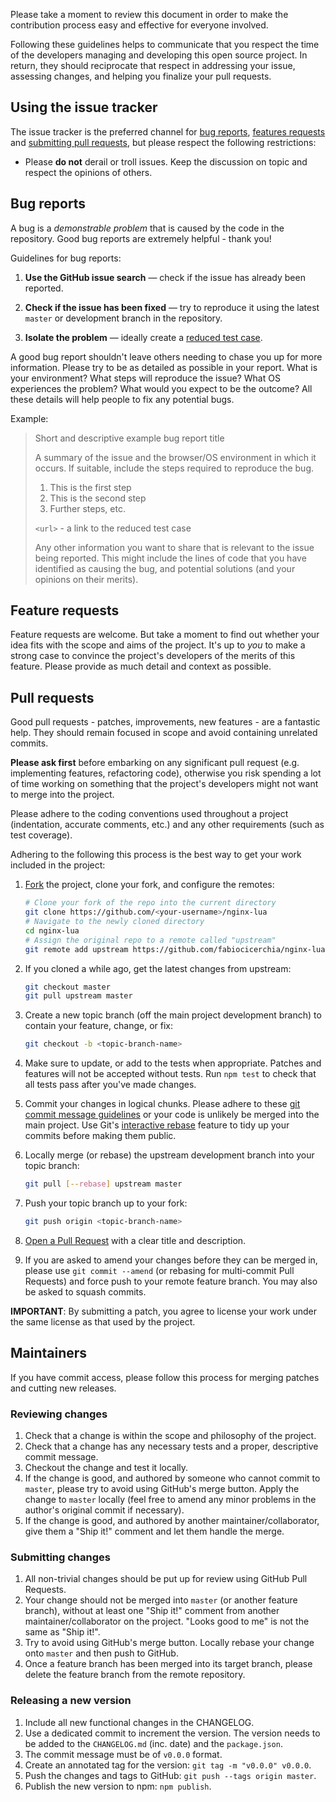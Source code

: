 Please take a moment to review this document in order to make the contribution
process easy and effective for everyone involved.

Following these guidelines helps to communicate that you respect the time of
the developers managing and developing this open source project. In return,
they should reciprocate that respect in addressing your issue, assessing
changes, and helping you finalize your pull requests.

## Using the issue tracker

The issue tracker is the preferred channel for [bug reports](#bugs),
[features requests](#features) and [submitting pull
requests](#pull-requests), but please respect the following restrictions:

- Please **do not** derail or troll issues. Keep the discussion on topic and
  respect the opinions of others.

<a name="bugs"></a>

## Bug reports

A bug is a _demonstrable problem_ that is caused by the code in the repository.
Good bug reports are extremely helpful - thank you!

Guidelines for bug reports:

1. **Use the GitHub issue search** &mdash; check if the issue has already been
   reported.

2. **Check if the issue has been fixed** &mdash; try to reproduce it using the
   latest `master` or development branch in the repository.

3. **Isolate the problem** &mdash; ideally create a [reduced test
   case](http://css-tricks.com/6263-reduced-test-cases/).

A good bug report shouldn't leave others needing to chase you up for more
information. Please try to be as detailed as possible in your report. What is
your environment? What steps will reproduce the issue? What OS experiences the
problem? What would you expect to be the outcome? All these details will help
people to fix any potential bugs.

Example:

> Short and descriptive example bug report title
>
> A summary of the issue and the browser/OS environment in which it occurs. If
> suitable, include the steps required to reproduce the bug.
>
> 1. This is the first step
> 2. This is the second step
> 3. Further steps, etc.
>
> `<url>` - a link to the reduced test case
>
> Any other information you want to share that is relevant to the issue being
> reported. This might include the lines of code that you have identified as
> causing the bug, and potential solutions (and your opinions on their
> merits).

<a name="features"></a>

## Feature requests

Feature requests are welcome. But take a moment to find out whether your idea
fits with the scope and aims of the project. It's up to _you_ to make a strong
case to convince the project's developers of the merits of this feature. Please
provide as much detail and context as possible.

<a name="pull-requests"></a>

## Pull requests

Good pull requests - patches, improvements, new features - are a fantastic
help. They should remain focused in scope and avoid containing unrelated
commits.

**Please ask first** before embarking on any significant pull request (e.g.
implementing features, refactoring code), otherwise you risk spending a lot of
time working on something that the project's developers might not want to merge
into the project.

Please adhere to the coding conventions used throughout a project (indentation,
accurate comments, etc.) and any other requirements (such as test coverage).

Adhering to the following this process is the best way to get your work
included in the project:

1. [Fork](http://help.github.com/fork-a-repo/) the project, clone your fork,
   and configure the remotes:

   ```bash
   # Clone your fork of the repo into the current directory
   git clone https://github.com/<your-username>/nginx-lua
   # Navigate to the newly cloned directory
   cd nginx-lua
   # Assign the original repo to a remote called "upstream"
   git remote add upstream https://github.com/fabiocicerchia/nginx-lua
   ```

2. If you cloned a while ago, get the latest changes from upstream:

   ```bash
   git checkout master
   git pull upstream master
   ```

3. Create a new topic branch (off the main project development branch) to
   contain your feature, change, or fix:

   ```bash
   git checkout -b <topic-branch-name>
   ```

4. Make sure to update, or add to the tests when appropriate. Patches and
   features will not be accepted without tests. Run `npm test` to check that
   all tests pass after you've made changes.

5. Commit your changes in logical chunks. Please adhere to these [git commit
   message guidelines](http://tbaggery.com/2008/04/19/a-note-about-git-commit-messages.html)
   or your code is unlikely be merged into the main project. Use Git's
   [interactive rebase](https://help.github.com/articles/interactive-rebase)
   feature to tidy up your commits before making them public.

6. Locally merge (or rebase) the upstream development branch into your topic branch:

   ```bash
   git pull [--rebase] upstream master
   ```

7. Push your topic branch up to your fork:

   ```bash
   git push origin <topic-branch-name>
   ```

8. [Open a Pull Request](https://help.github.com/articles/using-pull-requests/)
   with a clear title and description.

9. If you are asked to amend your changes before they can be merged in, please
   use `git commit --amend` (or rebasing for multi-commit Pull Requests) and
   force push to your remote feature branch. You may also be asked to squash
   commits.

**IMPORTANT**: By submitting a patch, you agree to license your work under the
same license as that used by the project.

<a name="maintainers"></a>

## Maintainers

If you have commit access, please follow this process for merging patches and cutting new releases.

### Reviewing changes

1. Check that a change is within the scope and philosophy of the project.
2. Check that a change has any necessary tests and a proper, descriptive commit message.
3. Checkout the change and test it locally.
4. If the change is good, and authored by someone who cannot commit to
   `master`, please try to avoid using GitHub's merge button. Apply the change
   to `master` locally (feel free to amend any minor problems in the author's
   original commit if necessary).
5. If the change is good, and authored by another maintainer/collaborator, give
   them a "Ship it!" comment and let them handle the merge.

### Submitting changes

1. All non-trivial changes should be put up for review using GitHub Pull
   Requests.
2. Your change should not be merged into `master` (or another feature branch),
   without at least one "Ship it!" comment from another maintainer/collaborator
   on the project. "Looks good to me" is not the same as "Ship it!".
3. Try to avoid using GitHub's merge button. Locally rebase your change onto
   `master` and then push to GitHub.
4. Once a feature branch has been merged into its target branch, please delete
   the feature branch from the remote repository.

### Releasing a new version

1. Include all new functional changes in the CHANGELOG.
2. Use a dedicated commit to increment the version. The version needs to be
   added to the `CHANGELOG.md` (inc. date) and the `package.json`.
3. The commit message must be of `v0.0.0` format.
4. Create an annotated tag for the version: `git tag -m "v0.0.0" v0.0.0`.
5. Push the changes and tags to GitHub: `git push --tags origin master`.
6. Publish the new version to npm: `npm publish`.
